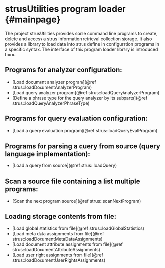 strusUtilities program loader	 {#mainpage}
=============================

The project strusUtilities provides some command line programs to create, delete and access 
a strus information retrieval collection storage.
It also provides a library to load data into strus define in configuration programs in a 
specific syntax. The interface of this program loader library is introduced here.


Programs for analyzer configuration:
------------------------------------
* [Load document analyzer program](@ref strus::loadDocumentAnalyzerProgram)
* [Load query analyzer program](@ref strus::loadQueryAnalyzerProgram)
* [Define a phrase type for the query analyzer by its subparts](@ref strus::loadQueryAnalyzerPhraseType)

Programs for query evaluation configuration:
--------------------------------------------
* [Load a query evaluation program](@ref strus::loadQueryEvalProgram)

Programs for parsing a query from source (query language implementation):
-------------------------------------------------------------------------
* [Load a query from source](@ref strus::loadQuery)

Scan a source file containing a list multiple programs:
-------------------------------------------------------
* [Scan the next program source](@ref strus::scanNextProgram)

Loading storage contents from file:
-----------------------------------
* [Load global statistics from file](@ref strus::loadGlobalStatistics)
* [Load meta data assignments from file](@ref strus::loadDocumentMetaDataAssignments)
* [Load document attribute assignments from file](@ref strus::loadDocumentAttributeAssignments)
* [Load user right assignments from file](@ref strus::loadDocumentUserRightsAssignments)


